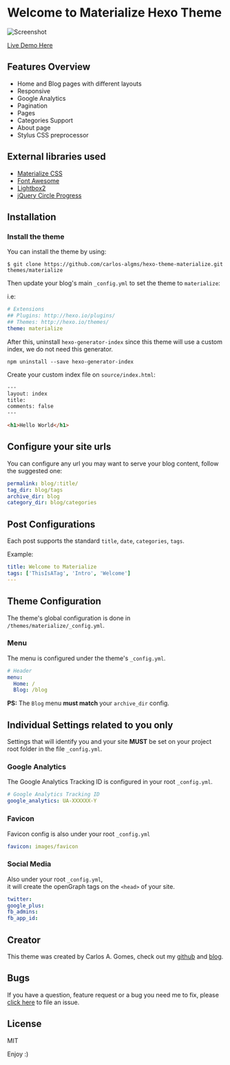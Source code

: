 # Welcome to Materialize Hexo Theme

![Screenshot](https://raw.githubusercontent.com/carlos-algms/hexo-theme-materialize/master/source/images/_hexo-theme-materialize.jpg)

[Live Demo Here](http://carlos-algms.github.io/)

<!-- more -->

## Features Overview

- Home and Blog pages with different layouts
- Responsive
- Google Analytics
- Pagination
- Pages
- Categories Support
- About page
- Stylus CSS preprocessor

## External libraries used

- [Materialize CSS](http://materializecss.com/)
- [Font Awesome](http://fontawesome.io/icons/)
- [Lightbox2](https://github.com/lokesh/lightbox2)
- [jQuery Circle Progress](http://kottenator.github.io/jquery-circle-progress/)

## Installation

### Install the theme

You can install the theme by using:

```
$ git clone https://github.com/carlos-algms/hexo-theme-materialize.git themes/materialize
```

Then update your blog's main `_config.yml` to set the theme to `materialize`:

i.e:

```yaml
# Extensions
## Plugins: http://hexo.io/plugins/
## Themes: http://hexo.io/themes/
theme: materialize
```

After this, uninstall `hexo-generator-index`
since this theme will use a custom index, we do not need this generator.

```shell
npm uninstall --save hexo-generator-index
```

Create your custom index file on `source/index.html`:

```html
---
layout: index
title:
comments: false
---

<h1>Hello World</h1>
```

## Configure your site urls

You can configure any url you may want to serve your blog content,
follow the suggested one:

```yml
permalink: blog/:title/
tag_dir: blog/tags
archive_dir: blog
category_dir: blog/categories
```

## Post Configurations

Each post supports the standard `title`, `date`, `categories`, `tags`.

Example:

```yaml
title: Welcome to Materialize
tags: ['ThisIsATag', 'Intro', 'Welcome']
---

```

## Theme Configuration

The theme's global configuration is done in `/themes/materialize/_config.yml`.

### Menu

The menu is configured under the theme's `_config.yml`.

```yaml
# Header
menu:
  Home: /
  Blog: /blog
```

**PS:** The `Blog` menu **must match** your `archive_dir` config.

## Individual Settings related to you only

Settings that will identify you and your site **MUST** be set on your project root folder in the file `_config.yml`.

### Google Analytics

The Google Analytics Tracking ID is configured in your root `_config.yml`.

```yaml
# Google Analytics Tracking ID
google_analytics: UA-XXXXXX-Y
```

### Favicon

Favicon config is also under your root `_config.yml`

```yaml
favicon: images/favicon
```

### Social Media

Also under your root `_config.yml`,  
it will create the openGraph tags on the `<head>` of your site.

```yaml
twitter:
google_plus:
fb_admins:
fb_app_id:
```

## Creator

This theme was created by Carlos A. Gomes, check out my [github](https://github.com/carlos-algms) and [blog](http://carlos-algms.github.io/).

## Bugs

If you have a question, feature request or a bug you need me to fix, please [click here](https://github.com/carlos-algms/hexo-theme-materialize/issues/new) to file an issue.

## License

MIT

Enjoy :)
